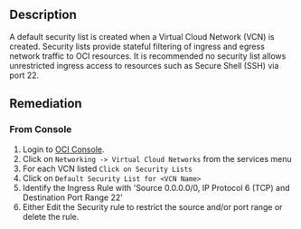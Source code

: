 ## Description

A default security list is created when a Virtual Cloud Network (VCN) is created. Security lists provide stateful filtering of ingress and egress network traffic to OCI resources. It is recommended no security list allows unrestricted ingress access to resources such as Secure Shell (SSH) via port 22.

## Remediation

### From Console

1. Login to [OCI Console](https://www.oracle.com/cloud/).
2. Click on `Networking -> Virtual Cloud Networks` from the services menu
3. For each VCN listed `Click on Security Lists`
4. Click on `Default Security List for <VCN Name>`
5. Identify the Ingress Rule with 'Source 0.0.0.0/0, IP Protocol 6 (TCP) and Destination Port Range 22'
6. Either Edit the Security rule to restrict the source and/or port range or delete the rule.